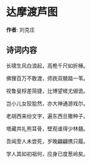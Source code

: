 # 达摩渡芦图

**作者**: 刘克庄

## 诗词内容

长啸生风白浪起，高桅千尺如折棰。

佛狸百万不敢渡，师跣双髐踏一苇。

视鲁叟桴差简捷，比博望槎尤俶诡。

岂小儿女狡狯然，亦大神通游戏尔。

老胡西来纷文字，遍东西旦撒种子。

塔藏共礼熊耳骨，壁观谁得少林髓。

吾闻至人未尝死，岁晚翩翩携只履。

学人其如初祖何，应身已度葱岭矣。

